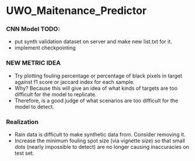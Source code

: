 # UWO_Maitenance_Predictor

### CNN Model TODO:
- put synth validation dataset on server and make new list.txt for it.
- implement checkpointing

### NEW METRIC IDEA
- Try plotting fouling percentage or percentage of black pixels in target against f1 score or jaccard index for each sample.
- Why? Because this will give an idea of what kinds of targets are too difficult for the model to replicate.
- Therefore, is a good judge of what scenarios are too difficult for the model to detect.

### Realization 
- Rain data is difficult to make synthetic data from. Consider removing it.
- Increase the minimum fouling spot size (via vignette size) so that small dots (nearly impossible to detect) are no longer causing inaccuracies on test set.